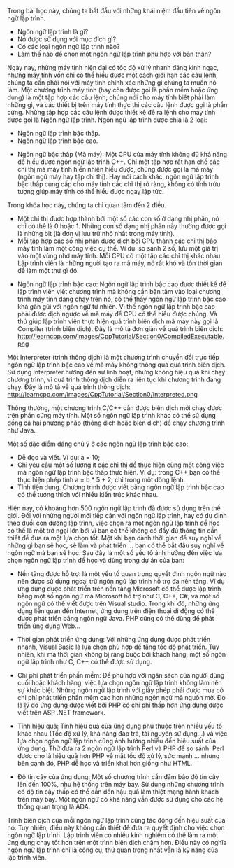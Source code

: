 Trong bài học này, chúng ta bắt đầu với những khái niệm đầu tiên về ngôn ngữ lập trình.
  + Ngôn ngữ lập trình là gì?
  + Nó được sử dụng với mục đích gì?
  + Có các loại ngôn ngữ lập trình nào?
  + Làm thế nào để chọn một ngôn ngữ lập trình phù hợp với bản thân?

Ngày nay, những máy tính hiện đại có tốc độ xử lý nhanh đáng kinh ngạc, nhưng máy tính vốn chỉ có thể hiểu được một cách giới hạn 
các câu lệnh, chúng ta cần phải nói với máy tính chính xác những gì chúng ta muốn nó làm. Một chương trình máy tính (hay còn 
được gọi là phần mềm hoặc ứng dụng) là một tập hợp các câu lệnh, chúng nói cho máy tính biết phải làm những gì, và các thiết bị 
trên máy tính thực thi các câu lệnh được gọi là phần cứng. Những tập hợp các câu lệnh được thiết kế để ra lệnh cho máy tính 
được gọi là Ngôn ngữ lập trình.
Ngôn ngữ lập trình được chia là 2 loại: 
  + Ngôn ngữ lập trình bậc thấp.
  + Ngôn ngữ lập trình bậc cao.

- Ngôn ngữ bậc thấp (Mã máy):
Một CPU của máy tính không đủ khả năng để hiểu được ngôn ngữ lập trình C++. Chỉ một tập hợp rất hạn chế các chỉ thị mà máy tính 
hiển nhiên hiểu được, chúng được gọi là mã máy (ngôn ngữ máy hay tập chỉ thị). Hay nói cách khác, ngôn ngữ lập trình bậc thấp 
cung cấp cho máy tính các chỉ thị rõ ràng, không có tính trừu tượng giúp máy tính có thể hiểu được ngay lập tức.

Trong khóa học này, chúng ta chỉ quan tâm đến 2 điều.
  + Một chỉ thị được hợp thành bởi một số các con số ở dạng nhị phân, nó chỉ có thể là 0 hoặc 1. Những con số dạng nhị phân này 
  thường được gọi là những bit (là đơn vị lưu trữ nhỏ nhất trong máy tính).
  + Mỗi tập hợp các số nhị phân được dịch bởi CPU thành các chỉ thị bảo máy tính làm một công việc cụ thể. Ví dụ: so sánh 2 số, lưu một
  giá trị vào một vùng nhớ máy tính. Mỗi CPU có một tập các chỉ thị khác nhau. Lập trình viên là những người tạo ra mã máy, nó rất khó 
  và tốn thời gian để làm một thứ gì đó.

- Ngôn ngữ lập trình bậc cao:
Ngôn ngữ lập trình bậc cao được thiết kế để lập trình viên viết chương trình mà không cần bận tâm vào loại chương trình máy tính 
đang chạy trên nó, có thể thấy ngôn ngữ lập trình bậc cao khá gần gũi với ngôn ngữ tự nhiên. Vì thế ngôn ngữ lập trình bậc cao 
phải được dịch ngược về mã máy để CPU có thể hiểu được chúng. Và thứ giúp lập trình viên thực hiện quá trình biên dịch mã máy này 
gọi là Compiler (trình biên dịch).
Đây là mô tả đơn giản về quá trình biên dịch:
http://learncpp.com/images/CppTutorial/Section0/CompiledExecutable.png

Một Interpreter (trình thông dịch) là một chương trình chuyển đổi trực tiếp ngôn ngữ lập trình bậc cao về mã máy không thông qua 
quá trình biên dịch. Sử dụng Interpreter hướng đến sự linh hoạt, nhưng không hiệu quả khi chạy chương trình, vì quá trình thông dịch 
diễn ra liên tục khi chương trình đang chạy.
Đây là mô tả về quá trình thông dịch:
http://learncpp.com/images/CppTutorial/Section0/Interpreted.png

Thông thường, một chương trình C/C++ cần được biên dịch mới chạy được trên phần cứng máy tính. Một số ngôn ngữ lập trình khác 
có thể sử dụng đồng cả hai phương pháp (thông dịch hoặc biên dịch) để chạy chương trình như Java.

Một số đặc điểm đáng chú ý ở các ngôn ngữ lập trình bậc cao:
  + Dễ đọc và viết. Ví dụ: a = 10;
  + Chỉ yêu cầu một số lượng ít các chỉ thị để thực hiện cùng một công việc mà ngôn ngữ lập trình bậc thấp thực hiện. Ví dụ: trong C++
  bạn có thể thực hiện phép tính a = b * 5 + 2; chỉ trong một dòng lệnh.
  + Tính tiện dụng. Chương trình được viết bằng ngôn ngữ lập trình bậc cao có thể tương thích với nhiều kiến trúc khác nhau.
  

Hiện nay, có khoảng hơn 500 ngôn ngữ lập trình đã được sử dụng trên thế giới. Đối với những người mới tiếp cận với ngôn ngữ lập trình, 
hay có dự định theo đuổi con đường lập trình, việc chọn ra một ngôn ngữ lập trình để học có thể là một trở ngại lớn bởi vì bạn có thể 
không có đầy đủ thông tin cần thiết để đưa ra một lựa chọn tốt. Một khi bạn dành thời gian để suy nghĩ về những gì bạn sẽ học, sẽ làm 
và phát triển ... bạn có thể bắt đầu suy nghĩ về ngôn ngữ mà bạn sẽ học. 
Sau đây là một số yếu tổ ảnh hưởng đến việc lựa chọn ngôn ngữ lập trình để học và dùng trong dự án của bạn:
- Nền tảng được hỗ trợ: là một yếu tố quan trọng quyết định ngôn ngữ nào nên được sử dụng ngoại trừ ngôn ngữ lập trình hỗ trợ đa 
nền tảng.
Ví dụ ứng dụng được phát triển trên nền tảng Microsoft có thể được lập trình bằng một số ngôn ngữ mà Microsoft hỗ trợ như C, C++, C#, 
và một số ngôn ngữ có thể viết được trên Visual studio. Trong khi đó, những ứng dụng liên quan đến Internet, ứng dụng trên điện thoại 
di động có thể được phát triển bằng ngôn ngữ Java. PHP cũng có thể dùng để phát triển ứng dụng Web...

- Thời gian phát triển ứng dụng: Với những ứng dụng được phát triển nhanh, Visual Basic là lựa chọn phù hợp để tăng tốc độ phát triển.
Tuy nhiên, khi mà thời gian không bị ràng buộc bởi khách hàng, một số ngôn ngữ lập trình như C, C++ có thể được sử dụng.

- Chi phí phát triển phần mềm: Để phù hợp với ngân sách của người dùng cuối hoặc khách hàng, việc lựa chọn ngôn ngữ lập trình 
không làm nên sự khác biệt. Những ngôn ngữ lập trình với giấy phép phải được mua có chi phí phát triển phần mềm cao hơn những ngôn ngữ 
mã nguồn mở. Đó là lý do ứng dụng được viết bởi PHP có chi phí thấp hơn ứng dụng được viết trên ASP .NET framework.

- Tính hiệu quả: Tính hiệu quả của ứng dụng phụ thuộc trên nhiều yếu tố khác nhau (Tốc độ xử lý, khả năng đáp trả, tài nguyên sử dụng...)
 và việc lựa chọn ngôn ngữ lập trình cũng ảnh hưởng nhiều đến hiệu suất của ứng dụng. Thử đưa ra 2 ngôn ngữ lập trình Perl và PHP để 
 so sánh. Perl được cho là hiệu quả hơn PHP về mặt tốc độ xử lý, sức mạnh ... nhưng bên cạnh đó, PHP dễ học và triển khai hơn giống như 
 HTML.
 
 - Độ tin cậy của ứng dụng: Một số chương trình cần đảm bảo độ tin cậy lên đến 100%, như hệ thống trên máy bay. Sử dụng những chương trình
  có độ tin cậy thấp có thể dẫn đến hậu quả làm thiệt mạng hành khách trên máy bay. Một ngôn ngữ có khả năng vẫn được sử dụng cho các 
  hệ thống quan trọng là ADA.
  
Trình biên dịch của mỗi ngôn ngữ lập trình cũng tác động đến hiệu suất của nó. Tuy nhiên, điều này không cần thiết để đưa ra quyết định 
cho việc chọn ngôn ngữ lập trình. Lập trình viên có nhiều kinh nghiệm có thể làm ra một ứng dụng chạy tốt hơn trên một trình biên dịch 
chậm hơn. Điều này có nghĩa ngôn ngữ lập trình chỉ là công cụ, thứ quan trọng nhất vẫn là kỹ năng của lập trình viên.

